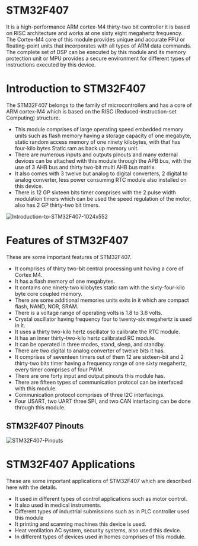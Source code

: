 # STM32F407
It is a high-performance ARM cortex-M4 thirty-two bit controller it is based on RISC architecture and works at one sixty eight megahertz frequency. The Cortex-M4 core of this module provides unique and accurate FPU or floating-point units that incorporates with all types of ARM data commands.
The complete set of DSP can be executed by this module and its memory protection unit or MPU provides a secure environment for different types of instructions executed by this device.
# Introduction to STM32F407
The STM32F407 belongs to the family of microcontrollers and has a core of ARM cortex-M4 which is based on the RISC (Reduced-instruction-set Computing) structure.
* This module comprises of large operating speed embedded memory units such as flash memory having a storage capacity of one megabyte, static random access memory of one ninety kilobytes, with that has four-kilo bytes Static ram as back up memory unit.
* There are numerous inputs and outputs pinouts and many external devices can be attached with this module through the APB bus, with the use of 3 AHB bus and thirty two-bit multi AHB bus matrix.
* It also comes with 3 twelve but analog to digital converters, 2 digital to analog converter, less power consuming RTC module also installed on this device.
* There is 12 GP sixteen bits timer comprises with the 2 pulse width modulation timers which can be used the speed regulation of the motor, also has 2 GP thirty-two bit timers.

![Introduction-to-STM32F407-1024x552](https://user-images.githubusercontent.com/101356849/167872273-24b3bd6d-757b-4a21-8417-6e2c13f903bf.jpg)

# Features of STM32F407
These are some important features of STM32F407.
* It comprises of thirty two-bit central processing unit having a core of Cortex M4.
* It has a flash memory of one megabytes.
* It contains one ninety-two kilobytes static ram with the sixty-four-kilo byte core coupled memory.
* There are some additional memories units exits in it which are compact flash, NAND, NOR, SRAM.
* There is a voltage range of operating volts is 1.8 to 3.6 volts.
* Crystal oscillator having frequency four to twenty-six megahertz is used in it.
* It uses a thirty two-kilo hertz oscillator to calibrate the RTC module.
* It has an inner thirty-two-kilo hertz calibrated RC module.
* It can be operated in three modes, stand, sleep, and standby.
* There are two digital to analog converter of twelve bits it has.
* It comprises of seventeen timers out of them 12 are sixteen-bit and 2 thirty-two bits timer having a frequency range of one sixty megahertz, every timer comprises of four PWM.
* There are one forty input and output pinouts this module has.
* There are fifteen types of communication protocol can be interfaced with this module.
* Communication protocol comprises of three I2C interfacings.
* Four USART, two UART three SPI, and two CAN interfacing can be done through this module.

## STM32F407 Pinouts
![STM32F407-Pinouts](https://user-images.githubusercontent.com/101356849/167876273-f6a1f03d-42e2-4e2f-8209-16ae5c9ad86b.jpg)
# STM32F407 Applications
These are some important applications of STM32F407 which are described here with the details.
* It used in different types of control applications such as motor control.
* It also used in medical instruments.
* Different types of industrial submissions such as in PLC controller used this module
* It printing and scanning machines this device is used.
* Heat ventilation AC system, security systems, also used this device.
* In different types of devices used in homes comprises of this module.

